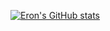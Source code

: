 [![Eron's GitHub stats](https://github-readme-stats.vercel.app/api?username=Grimnirobser&show_icons=true&theme=dracula)](https://github.com/anuraghazra/github-readme-stats)

